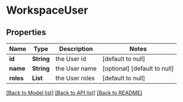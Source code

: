 # WorkspaceUser
## Properties

Name | Type | Description | Notes
------------ | ------------- | ------------- | -------------
**id** | **String** | the User id | [default to null]
**name** | **String** | the User name | [optional] [default to null]
**roles** | **List** | the User roles | [default to null]

[[Back to Model list]](../README.md#documentation-for-models) [[Back to API list]](../README.md#documentation-for-api-endpoints) [[Back to README]](../README.md)

